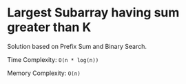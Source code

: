 # Largest Subarray having sum greater than K

Solution based on Prefix Sum and Binary Search.

Time Complexity: `O(n * log(n))`

Memory Complexity: `O(n)`
